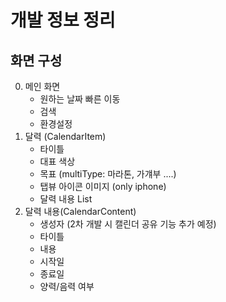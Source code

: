#  개발 정보 정리

## 화면 구성

0. 메인 화면
    - 원하는 날짜 빠른 이동 
    - 검색
    - 환경설정
1. 달력 (CalendarItem)
    - 타이틀
    - 대표 색상
    - 목표 (multiType: 마라톤, 가걔부 ....)
    - 탭뷰 아이콘 이미지 (only iphone)
    - 달력 내용 List
2. 달력 내용(CalendarContent)
    - 생성자 (2차 개발 시 캘린더 공유 기능 추가 예정)
    - 타이틀
    - 내용
    - 시작일
    - 종료일
    - 양력/음력 여부

